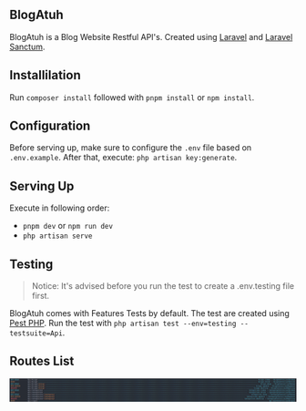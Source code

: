 ## BlogAtuh

BlogAtuh is a Blog Website Restful API's. Created using [Laravel](https://laravel.com) and [Laravel Sanctum](https://laravel.com/docs/9.x/sanctum).

## Installilation

Run `composer install` followed with `pnpm install` or `npm install`.

## Configuration

Before serving up, make sure to configure the `.env` file based on `.env.example`. After that, execute: `php artisan key:generate`.

## Serving Up

Execute in following order:

- `pnpm dev` or `npm run dev`
- `php artisan serve`

## Testing

> Notice: It's advised before you run the test to create a .env.testing file first.

BlogAtuh comes with Features Tests by default. The test are created using [Pest PHP](https://pestphp.com/). Run the test with `php artisan test --env=testing --testsuite=Api`.

## Routes List

![Routes List](routeslist.png)